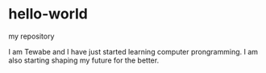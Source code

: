 # hello-world
my repository

I am Tewabe and I have just started learning computer prongramming.
I am also starting shaping my future for the better.
